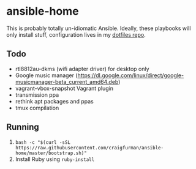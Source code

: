 # ansible-home

This is probably totally un-idiomatic Ansible. Ideally, these playbooks will only install stuff, configuration lives in my [dotfiles repo](https://github.com/craigfurman/home).

## Todo
* rtl8812au-dkms (wifi adapter driver) for desktop only
* Google music manager (https://dl.google.com/linux/direct/google-musicmanager-beta_current_amd64.deb)
* vagrant-vbox-snapshot Vagrant plugin
* transmission ppa
* rethink apt packages and ppas
* tmux compilation

## Running
1. `bash -c "$(curl -sSL https://raw.githubusercontent.com/craigfurman/ansible-home/master/bootstrap.sh)"`
1. Install Ruby using `ruby-install`
